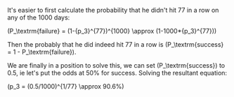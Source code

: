 It's easier to first calculate the probability that he didn't hit 77 in a row on any of the 1000 days:

\(P_\textrm{failure} = (1-{p_3}^{77})^{1000} \approx (1-1000*{p_3}^{77})\)

Then the probably that he did indeed hit 77 in a row is \(P_\textrm{success} = 1 - P_\textrm{failure}\).

We are finally in a position to solve this, we can set \(P_\textrm{success}\) to 0.5, ie let's put the odds at 50% for success.  Solving the resultant equation:

\(p_3 = (0.5/1000)^{1/77} \approx 90.6\%\)
